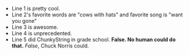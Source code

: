 * Line 1 is pretty cool.
* Line 2's favorite words are "cows with hats" and favorite song is "want you gone"
* Line 3 is awesome.
* Line 4 is unprecedented.
* Line 5 did ChunkyString in grade school.  **False.  No human could do that.** _False_, Chuck Norris could.